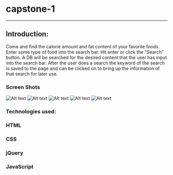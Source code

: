 # capstone-1
----------------

## Introduction:


Come and find the calorie amount and fat content of your favorite foods. Enter some type of food into the search bar. Hit enter or click the "Search" button. A DB will be searched for the desired content that the user has input into the search bar.
After the user does a search the keyword of the search is saved to the page and can be clicked on to bring up the information of that search for later use.

### Screen Shots

![Alt text](https://github.com/sweick23/capstone-1/blob/master/screen5.png)
![Alt text](https://github.com/sweick23/capstone-1/blob/master/screen4.png)
![Alt text](https://github.com/sweick23/capstone-1/blob/master/screen1.png)
![Alt text](https://github.com/sweick23/capstone-1/blob/master/screen3.png)
![Alt text](https://github.com/sweick23/capstone-1/blob/master/screen2.png)

### Technologies used:

### HTML
### CSS
### jQuery
### JavaScript
